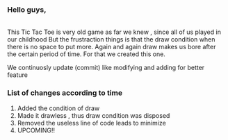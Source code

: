 <h3>Hello guys,</h3><br>
This Tic Tac Toe is very old game as far we knew , since all of us played in our childhood
But the frustraction things is that the draw condition when there is no space to put more.
Again and again draw makes us bore after the certain period of time.
For that we created this one.
<p "bold"> We continuosly update (commit) like modifying and adding for better feature </p>
<h3> List of changes according to time</h3>
<ol>
  <li>Added the condition of draw</li>
  <li>Made it drawless , thus draw condition was disposed</li>
  <li>Removed the useless line of code leads to minimize</li>
  <li>UPCOMING!!</li>
</ol>



